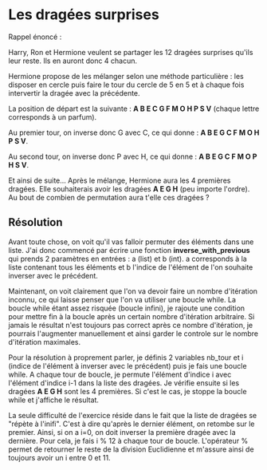 # Les dragées surprises

Rappel énoncé :

Harry, Ron et Hermione veulent se partager les 12 dragées surprises qu'ils leur reste. Ils en auront donc 4 chacun.

Hermione propose de les mélanger selon une méthode particulière : les disposer en cercle puis faire le tour du cercle de 5 en 5 et à chaque fois intervertir la dragée avec la précédente.

La position de départ est la suivante : **A B E C G F M O H P S V** (chaque lettre corresponds à un parfum).

Au premier tour, on inverse donc G avec C, ce qui donne : **A B E G C F M O H P S V**.

Au second tour, on inverse donc P avec H, ce qui donne : **A B E G C F M O P H S V**.

Et ainsi de suite... Après le mélange, Hermione aura les 4 premières dragées. Elle souhaiterais avoir les dragées **A E G H** (peu importe l'ordre). Au bout de combien de permutation aura t'elle ces dragées ?

## Résolution

Avant toute chose, on voit qu'il vas falloir permuter des éléments dans une liste. J'ai donc commencé par écrire une fonction **inverse_with_previous** qui prends 2 paramètres en entrées : a (list) et b (int). a corresponds à la liste contenant tous les éléments et b l'indice de l'élément de l'on souhaite inverser avec le précédent.

Maintenant, on voit clairement que l'on va devoir faire un nombre d'itération inconnu, ce qui laisse penser que l'on va utiliser une boucle while. La boucle while étant assez risquée (boucle infini), je rajoute une condition pour mettre fin à la boucle après un certain nombre d'itération arbitraire. Si jamais le résultat n'est toujours pas correct après ce nombre d'itération, je pourrais l'augmenter manuellement et ainsi garder le controle sur le nombre d'itération maximales.

Pour la résolution à proprement parler, je définis 2 variables nb_tour et i (indice de l'élément à inverser avec le précédent) puis je fais une boucle while.
A chaque tour de boucle, je permute l'élément d'indice i avec l'élément d'indice i-1 dans la liste des dragées.
Je vérifie ensuite si les dragées **A E G H** sont les 4 premières. Si c'est le cas, je stoppe la boucle while et j'affiche le résultat.

La seule difficulté de l'exercice réside dans le fait que la liste de dragées se "répète à l'inifi". C'est à dire qu'après le dernier élément, on retombe sur le premier. Ainsi, si on a i=0, on doit inverser la première dragée avec la dernière. Pour cela, je fais i % 12 à chaque tour de boucle. L'opérateur % permet de retourner le reste de la division Euclidienne et m'assure ainsi de toujours avoir un i entre 0 et 11.
